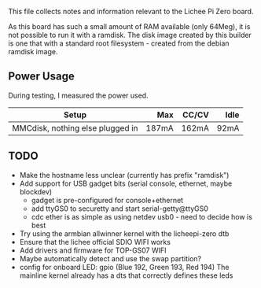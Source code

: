 This file collects notes and information relevant to the Lichee Pi Zero board.

As this board has such a small amount of RAM available (only 64Meg),
it is not possible to run it with a ramdisk.  The disk image created by
this builder is one that with a standard root filesystem - created from
the debian ramdisk image.

Power Usage
-----------

During testing, I measured the power used.

| Setup                                        | Max    | CC/CV  | Idle   |
|----------------------------------------------|-------:|-------:|-------:|
| MMCdisk, nothing else plugged in             |  187mA |  162mA |   92mA |

TODO
----
* Make the hostname less unclear (currently has prefix "ramdisk")
* Add support for USB gadget bits (serial console, ethernet, maybe blockdev)
    * gadget is pre-configured for console+ethernet
    * add ttyGS0 to securetty and start serial-getty@ttyGS0
    * cdc ether is as simple as using netdev usb0 - need to decide how is best
* Try using the armbian allwinner kernel with the licheepi-zero dtb
* Ensure that the lichee official SDIO WIFI works
* Add drivers and firmware for TOP-GS07 WIFI
* Maybe automatically detect and use the swap partition?
* config for onboard LED:
    gpio (Blue 192, Green 193, Red 194)
    The mainline kernel already has a dts that correctly defines these leds
